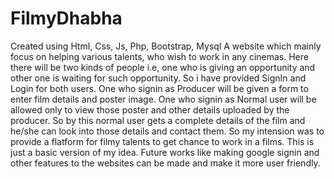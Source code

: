 # FilmyDhabha
Created using Html, Css, Js, Php, Bootstrap, Mysql
A website which mainly focus on helping various talents, who wish to work in any cinemas.
Here there will be two kinds of people i.e, one who is giving an opportunity and other one is waiting for such opportunity.
So i have provided SignIn and Login for both users.
One who signin as Producer will be given a form to enter film details and poster image.
One who signin as Normal user will be allowed only to view those poster and other details uploaded by the producer.
So by this normal user gets a complete details of the film and he/she can look into those details and contact them.
So my intension was to provide a flatform for filmy talents to get chance to work in a films.
This is just a basic version of my idea.
Future works like making google signin and other features to the websites can be made and make it more user friendly.

